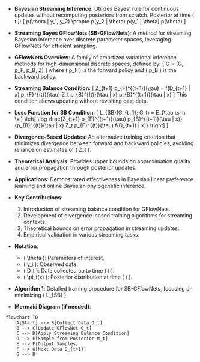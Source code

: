 - **Bayesian Streaming Inference**: Utilizes Bayes' rule for continuous updates without recomputing posteriors from scratch. Posterior at time \( t \): 
  \[
  p(\theta | y_1, y_2) \propto p(y_2 | \theta) p(y_1 | \theta) p(\theta)
  \]

- **Streaming Bayes GFlowNets (SB-GFlowNets)**: A method for streaming Bayesian inference over discrete parameter spaces, leveraging GFlowNets for efficient sampling.

- **GFlowNets Overview**: A family of amortized variational inference methods for high-dimensional discrete spaces, defined by:
  \[
  G = (G, p_F, p_B, Z)
  \]
  where \( p_F \) is the forward policy and \( p_B \) is the backward policy.

- **Streaming Balance Condition**: 
  \[
  Z_{t+1} p_{F}^{(t+1)}(\tau) = f(D_{t+1} | x) p_{F}^{(t)}(\tau) Z_t p_{B}^{(t)}(\tau | x) p_{B}^{(t+1)}(\tau | x)
  \]
  This condition allows updating without revisiting past data.

- **Loss Function for SB Condition**:
  \[
  L_{SB}(G_{t+1}; G_t) = E_{\tau \sim \xi} \left[ \log \frac{Z_{t+1} p_{F}^{(t+1)}(\tau) p_{B}^{(t+1)}(\tau | x)}{p_{B}^{(t)}(\tau | x) Z_t p_{F}^{(t)}(\tau) f(D_{t+1} | x)} \right]
  \]

- **Divergence-Based Updates**: An alternative training criterion that minimizes divergence between forward and backward policies, avoiding reliance on estimates of \( Z_t \).

- **Theoretical Analysis**: Provides upper bounds on approximation quality and error propagation through posterior updates.

- **Applications**: Demonstrated effectiveness in Bayesian linear preference learning and online Bayesian phylogenetic inference.

- **Key Contributions**:
  1. Introduction of streaming balance condition for GFlowNets.
  2. Development of divergence-based training algorithms for streaming contexts.
  3. Theoretical bounds on error propagation in streaming updates.
  4. Empirical validation in various streaming tasks.

- **Notation**:
  - \( \theta \): Parameters of interest.
  - \( y_i \): Observed data.
  - \( D_t \): Data collected up to time \( t \).
  - \( \pi_t(x) \): Posterior distribution at time \( t \).

- **Algorithm 1**: Detailed training procedure for SB-GFlowNets, focusing on minimizing \( L_{SB} \).

- **Mermaid Diagram (if needed)**:
```mermaid
flowchart TD
    A[Start] --> B[Collect Data D_t]
    B --> C[Update GFlowNet G_t]
    C --> D[Apply Streaming Balance Condition]
    D --> E[Sample from Posterior π_t]
    E --> F[Output Samples]
    F --> G[Next Data D_{t+1}]
    G --> B
```